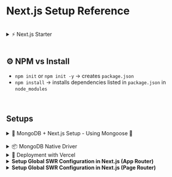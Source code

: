 # Next.js Setup Reference

<br/>

<details>
<summary>⚡ Next.js Starter </summary>
<br/>
  
```bash
npx create-next-app@latest my-app --use-npm
```
</details>
<br/>

## ⚙️ NPM vs Install

- `npm init` or `npm init -y` → creates `package.json`
- `npm install` → installs dependencies listed in `package.json` in `node_modules`
<br/>

## Setups

<details>
<summary>🍃 MongoDB + Next.js Setup - Using Mongoose 🌿</summary>
<br/>
    
This is how we set up MongoDB with **Next.js API routes** using **Mongoose** (ODM). You will create a shared `mongooseConnect()` function and `model`, then build out CRUD API routes.
  
  ### 📦 Install Mongoose
  
  ```bash
  npm install mongoose
  ````
  
  ### 📁 lib/dbUtils.js
  
  This contains both out Mongoose connection logic and the model, in this case `UserModel`.
  
  ```js
  // File: lib/dbUtils.js
  
  import mongoose from 'mongoose';
  
  const userSchema = new mongoose.Schema({
    name: {
      type: String,
      required: true,
      unique: true,
    },
  });
  
  mongoose.models = {}; // Avoid OverwriteModelError in dev
  export const UserModel = mongoose.model('users', userSchema);
  
  export async function mongooseConnect() {
    if (mongoose.connections[0].readyState) {
      return true; // Already connected
    }
  
    try {
      await mongoose.connect("mongodb+srv://<username>:<password>@cluster.mongodb.net/<dbname>?retryWrites=true&w=majority");
      return true;
    } catch (err) {
      throw new Error(err);
    }
  }
  ```
<br/>

  <details>
    <summary>API Routes - App Router</summary>

  ### 🧩 API Routes – Create, Read (All)
  
  ```js
  // File: app/api/work-experience/route.js

import { mongooseConnect, WorkExperienceModel } from '@/lib/dbUtils';

export async function GET() {
  try {
    await mongooseConnect();
    const workExperiences = await WorkExperienceModel.find();
    return new Response(JSON.stringify(workExperiences), {
      status: 200,
      headers: { 'Content-Type': 'application/json' },
    });
  } catch (err) {
    console.error('GET error:', err);
    return new Response(JSON.stringify({ message: err.message }), {
      status: 500,
      headers: { 'Content-Type': 'application/json' },
    });
  }
}

export async function POST(request) {
  try {
    await mongooseConnect();
    const body = await request.json();

    const newExperience = new WorkExperienceModel(body);
    await newExperience.save();

    return new Response(
      JSON.stringify({ message: `Work Experience: ${newExperience.title} Created` }),
      {
        status: 200,
        headers: { 'Content-Type': 'application/json' },
      }
    );
  } catch (err) {
    console.error('POST error:', err);
    return new Response(JSON.stringify({ message: err.message }), {
      status: 500,
      headers: { 'Content-Type': 'application/json' },
    });
  }
}

  ```
  
  ### 🧩 API Routes – Read (One), Update, Delete
  
  ```js
  // File: app/api/work-experience/[id]/route.js

import { mongooseConnect, WorkExperienceModel } from '@/lib/dbUtils';

export async function GET(request, { params }) {
  try {
    await mongooseConnect();
    const { id } = params;
    
    const workExperience = await WorkExperienceModel.findById(id);
    
    if (!workExperience) {
      return new Response(JSON.stringify({ message: 'Work experience not found' }), {
        status: 404,
        headers: { 'Content-Type': 'application/json' },
      });
    }
    
    return new Response(JSON.stringify(workExperience), {
      status: 200,
      headers: { 'Content-Type': 'application/json' },
    });
  } catch (err) {
    console.error('GET error:', err);
    return new Response(JSON.stringify({ message: err.message }), {
      status: 500,
      headers: { 'Content-Type': 'application/json' },
    });
  }
}

export async function PUT(request, { params }) {
  try {
    await mongooseConnect();
    const { id } = params;
    const body = await request.json();
    
    const updatedExperience = await WorkExperienceModel.findByIdAndUpdate(
      id,
      body,
      { new: true } // Return the updated document
    );
    
    if (!updatedExperience) {
      return new Response(JSON.stringify({ message: 'Work experience not found' }), {
        status: 404,
        headers: { 'Content-Type': 'application/json' },
      });
    }
    
    return new Response(
      JSON.stringify({ 
        message: `Work Experience: ${updatedExperience.title} Updated`,
        data: updatedExperience
      }),
      {
        status: 200,
        headers: { 'Content-Type': 'application/json' },
      }
    );
  } catch (err) {
    console.error('PUT error:', err);
    return new Response(JSON.stringify({ message: err.message }), {
      status: 500,
      headers: { 'Content-Type': 'application/json' },
    });
  }
}

export async function DELETE(request, { params }) {
  try {
    await mongooseConnect();
    const { id } = params;
    
    const deletedExperience = await WorkExperienceModel.findByIdAndDelete(id);
    
    if (!deletedExperience) {
      return new Response(JSON.stringify({ message: 'Work experience not found' }), {
        status: 404,
        headers: { 'Content-Type': 'application/json' },
      });
    }
    
    return new Response(
      JSON.stringify({ 
        message: `Work Experience: ${deletedExperience.title} Deleted`
      }),
      {
        status: 200,
        headers: { 'Content-Type': 'application/json' },
      }
    );
  } catch (err) {
    console.error('DELETE error:', err);
    return new Response(JSON.stringify({ message: err.message }), {
      status: 500,
      headers: { 'Content-Type': 'application/json' },
    });
  }
}
  ```
    
  </details>
<br/>
  <details>
    <summary>API Routes - Page Router</summary>

  ### 🧩 API Routes – Create, Read (All)
  
  ```js
  // File: /pages/api/users/index.js
  
  import { UserModel, mongooseConnect } from '@/lib/dbUtils';
  
  export default async function handler(req, res) {
    const { name } = req.body;
    const { method } = req;
  
    try {
      await mongooseConnect();
  
      switch (method) {
        case 'GET': // GET /api/users
          const users = await UserModel.find().exec();
          res.status(200).json(users);
          break;
  
        case 'POST': // POST /api/users
          const newUser = new UserModel({ name });
          await newUser.save();
          res.status(200).json({ message: `User: ${name} Created` });
          break;
  
        default:
          res.setHeader('Allow', ['GET', 'POST']);
          res.status(405).end(`Method ${method} Not Allowed`);
      }
    } catch (err) {
      res.status(500).json({ message: err.message });
    }
  }
  ```
  
  ### 🧩 API Routes – Read (One), Update, Delete
  
  ```js
  // File: /pages/api/users/[id].js
  
  import { UserModel, mongooseConnect } from '@/lib/dbUtils';
  
  export default async function handler(req, res) {
    const { id } = req.query;
    const { name } = req.body;
    const { method } = req;
  
    try {
      await mongooseConnect();
  
      switch (method) {
        case 'GET': // GET /api/users/:id
          const user = await UserModel.findById(id).exec();
          res.status(200).json(user);
          break;
  
        case 'PUT': // PUT /api/users/:id
          await UserModel.updateOne({ _id: id }, { $set: { name } }).exec();
          res.status(200).json({ message: `User with id: ${id} updated` });
          break;
  
        case 'DELETE': // DELETE /api/users/:id
          await UserModel.deleteOne({ _id: id }).exec();
          res.status(200).json({ message: `Deleted User with id: ${id}` });
          break;
  
        default:
          res.setHeader('Allow', ['GET', 'PUT', 'DELETE']);
          res.status(405).end(`Method ${method} Not Allowed`);
      }
    } catch (err) {
      res.status(500).json({ message: err.message });
    }
  }
  ```
  </details>
  <br/>
  
  Setting up MongoDB URI in `.env.local` file:
  
  ```
  MONGODB_URI=mongodb+srv://<user>:<pass>@cluster.mongodb.net/dbname
  ```
    
</details>

<br/>
</details>

<details>
<summary>📦 MongoDB Native Driver</summary>
<br/>
  
```bash
npm install mongodb
```

</details>

<details>
<summary>🚀 Deployment with Vercel</summary>
  
  <br/>
  
  <details>
  <summary>vercel.json</summary>
  <br/>
  
  ```json
  {
    "version": 2,
    "builds": [
      {
        "src": "server.js",
        "use": "@vercel/node",
        "config": { "includeFiles": ["dist/**"] }
      }
    ],
    "routes": [
      {
        "src": "/(.*)",
        "dest": "server.js"
      }
    ]
  }
  ```
  </details>

  <br/>
</details>

<details>
<summary><strong>Setup Global SWR Configuration in Next.js (App Router)</strong></summary>

#### 📁 1. Create a fetcher function

**File:** `/lib/fetcher.ts`

```ts
// lib/fetcher.ts
export const fetcher = async (url: string) => {
  const res = await fetch(url);

  if (!res.ok) {
    const error = new Error("An error occurred while fetching the data.");
    // @ts-ignore
    error.info = await res.json();
    // @ts-ignore
    error.status = res.status;
    throw error;
  }

  return res.json();
};
```

---

#### 🧩 2. Create a Client Component wrapper for SWR

**File:** `/components/SWRProvider.tsx`

```tsx
// components/SWRProvider.tsx
'use client';

import { SWRConfig } from 'swr';
import { fetcher } from '@/lib/fetcher';

export default function SWRProvider({ children }: { children: React.ReactNode }) {
  return (
    <SWRConfig value={{ fetcher }}>
      {children}
    </SWRConfig>
  );
}
```

---

#### ⚙️ 3. Wrap your layout with SWRProvider

**File:** `/app/layout.tsx`

```tsx
// app/layout.tsx
import SWRProvider from '@/components/SWRProvider';
import Navbar from '@/components/Navbar'; // adjust based on your structure

export default function RootLayout({ children }: Readonly<{ children: React.ReactNode }>) {
  return (
    <html lang="en" data-theme="black">
      <body className="antialiased">
        <SWRProvider>
          <Navbar />
          <main>{children}</main>
        </SWRProvider>
      </body>
    </html>
  );
}
```

</details>

<details>
  <summary><strong>Setup Global SWR Configuration in Next.js (Page Router)</strong></summary>

### Global Configuration in `_app.js`

```js
// pages/_app.js
import { SWRConfig } from 'swr';
import Layout from '@/components/Layout';
import 'bootstrap/dist/css/bootstrap.min.css';

export default function App({ Component, pageProps }) {
  return (
    <SWRConfig
      value={{
        fetcher: async (url) => {
          const res = await fetch(url);
          if (!res.ok) {
            const error = new Error('An error occurred while fetching the data.');
            error.info = await res.json();
            error.status = res.status;
            throw error;
          }
          return res.json();
        },
      }}
    >
      <Layout>
        <Component {...pageProps} />
      </Layout>
    </SWRConfig>
  );
}
```

---

### 🚀 Using `useSWR` to Fetch Data in a Page

```js
// pages/pageName.js
import { useRouter } from 'next/router';
import useSWR from 'swr';

export default function ArtworkPage() {
  const router = useRouter();
  const finalQuery = router.asPath.split('?')[1];

  const { data, error, isLoading } = useSWR(finalQuery ? `https://collectionapi.metmuseum.org/public/collection/v1/search?${finalQuery}` : null);

  if (isLoading) return <p>Loading...</p>;
  if (error) return <p>Error loading artwork.</p>;

  return (
    <pre>{JSON.stringify(data, null, 2)}</pre> // or render custom component
  );
}
```
</details>
